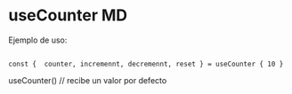 # useCounter MD

Ejemplo de uso:

```

const {  counter, incremennt, decremennt, reset } = useCounter { 10 } 

```

useCounter() // recibe un valor por defecto